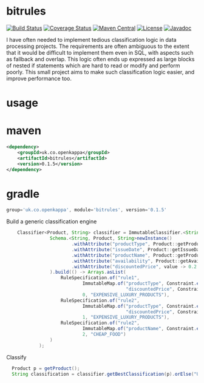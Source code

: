 # bitrules
[![Build Status](https://travis-ci.org/richardstartin/bitrules.svg?branch=master)](https://travis-ci.org/richardstartin/bitrules)
[![Coverage Status](https://coveralls.io/repos/github/richardstartin/bitrules/badge.svg?branch=master)](https://coveralls.io/github/richardstartin/bitrules?branch=master)
[![Maven Central](https://maven-badges.herokuapp.com/maven-central/uk.co.openkappa/bitrules/badge.svg)](https://maven-badges.herokuapp.com/maven-central/uk.co.openkappa/bitrules)
[![License](https://img.shields.io/badge/License-Apache%202.0-blue.svg)](https://opensource.org/licenses/Apache-2.0)
[![Javadoc](https://javadoc-badge.appspot.com/uk.co.openkappa/bitrules.svg?label=javadoc)](http://www.javadoc.io/doc/uk.co.openkappa/bitrules)

I have often needed to implement tedious classification logic in data processing projects. The requirements are often ambiguous to the extent that it would be difficult to implement them even in SQL, with aspects such as fallback and overlap. This logic often ends up expressed as large blocks of nested if statements which are hard to read or modify and perform poorly. This small project aims to make such classification logic easier, and improve performance too. 

# usage
# maven
```xml
<dependency>
    <groupId>uk.co.openkappa</groupId>
    <artifactId>bitrules</artifactId>
    <version>0.1.5</version>
</dependency>
```
# gradle
```groovy 
group='uk.co.openkappa', module='bitrules', version='0.1.5'
```

Build a generic classification engine
```java
    Classifier<Product, String> classifier = ImmutableClassifier.<String, Product, String>definedBy(
                Schema.<String, Product, String>newInstance()
                        .withAttribute("productType", Product::getProductType)
                        .withAttribute("issueDate", Product::getIssueDate, Comparator.naturalOrder().reversed())
                        .withAttribute("productName", Product::getProductName)
                        .withAttribute("availability", Product::getAvailability)
                        .withAttribute("discountedPrice", value -> 0.2 * value.getPrice())
                ).build(() -> Arrays.asList(
                    RuleSpecification.of("rule1", 
                            ImmutableMap.of("productType", Constraint.equalTo("silk"),
                                            "discountedPrice", Constraint.greaterThan(1000)),
                            0, "EXPENSIVE_LUXURY_PRODUCTS"),
                    RuleSpecification.of("rule2", 
                            ImmutableMap.of("productType", Constraint.equalTo("caviar"),
                                            "discountedPrice", Constraint.greaterThan(100)),
                            1, "EXPENSIVE_LUXURY_PRODUCTS"),
                    RuleSpecification.of("rule2", 
                            ImmutableMap.of("productName", Constraint.equalTo("baked beans"))
                            2, "CHEAP_FOOD")
                )
            );
```

Classify

```java
  Product p = getProduct();
  String classification = classifier.getBestClassification(p).orElse("UNCLASSIFIED");
```
